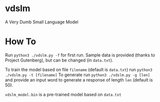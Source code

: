 # vdslm
A Very Dumb Small Language Model

# How To
Run ```python3 ./vdslm.py -f``` for first run.
Sample data is provided (thanks to Project Gutenberg), but can be changed (in ```data.txt```).

To train the model based on file ```filename``` (default is ```data.txt```) run ```python3 ./vdslm.py -t [filename]```
To generate run ```python3 ./vdslm.py -g [len]``` and provide an input word to generate a response of length ```len``` (default is 50). 

```vdslm_model.bin``` is a pre-trained model based on ```data.txt```
